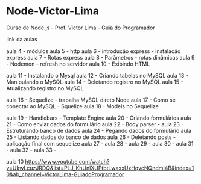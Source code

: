 # Node-Victor-Lima
Curso de Node.js - Prof. Victor Lima - Guia do Programador


link da aulas

aula 4 - módulos
aula 5 - http
aula 6 - introdução express - instalação express
aula 7 - Rotas express
aula 8 - Parâmetros - rotas dinâmicas
aula 9 - Nodemon - refresh no servidor
aula 10 - Exibindo HTML

aula 11 - Instalando o Mysql
aula 12 - Criando tabelas no MySQL
aula 13 - Manipulando o MySQL 
aula 14 - Deletando registro no MySQL
aula 15 - Atualizando registro no MySQL

aula 16 - Sequelize - trabalha MySQL direto Node
aula 17 - Como se conectar ao MySQL - Squelize
aula 18 - Models no Sequelize

aula 19 - Handlebars - Template Engine
aula 20 - Criando formulários
aula 21 - Como enviar dados do formulário
aula 22 - Body parser - 
aula 23 - Estruturando banco de dados
aula 24 - Pegando dados do formulário
aula 25 - Listando dados do banco de dados
aula 26 - Deletando posts - aplicação final com sequelize
aula 27 -
aula 28 -
aula 29 -
aula 30 -
aula 31 -
aula 32 -
aula 33 -








aula 10
https://www.youtube.com/watch?v=UkwLcuzJRDQ&list=PLJ_KhUnlXUPtbtLwaxxUxHqvcNQndmI4B&index=10&ab_channel=VictorLima-GuiadoProgramador
